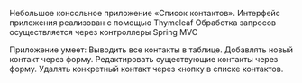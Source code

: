 Небольшое консольное приложение «Список контактов». 
Интерфейс приложения реализован с помощью Thymeleaf
Обработка запросов осуществляется через контроллеры Spring MVC

Приложение умеет:
Выводить все контакты в таблице.
Добавлять новый контакт через форму.
Редактировать существующие контакты через форму.
Удалять конкретный контакт через кнопку в списке контактов.